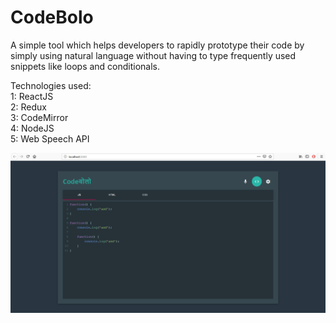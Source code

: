# CodeBolo

A simple tool which helps developers to rapidly prototype their code by simply using natural language without having to type frequently used snippets like loops and conditionals.

Technologies used: <br />
1: ReactJS <br />
2: Redux <br />
3: CodeMirror <br />
4: NodeJS <br />
5: Web Speech API <br />

![alt text](https://github.com/piyushpawar26/CodeBolo/blob/master/CodeBoloThirdLook.png)
